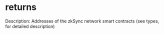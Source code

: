 # returns

Description: Addresses of the zkSync network smart contracts (see types, for detailed description)